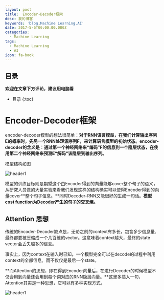 ```yaml
---
layout: post
title:  Encoder-Decoder框架
desc: 我的博客
keywords: 'blog,Machine Learning,AI'
date: 2017-5-6T00:00:00.000Z
categories:
  - Machine Learning
tags:
  - Machine Learning
  - AI
icon: fa-book
---
```



## 目录
**欢迎在文章下方评论，建议用电脑看**

* 目录
{:toc}


# Encoder-Decoder框架

encoder-decoder模型的想法很简单：**对于RNN语言模型，在我们计算输出序列E的概率时，先另一个RNN处理源序列F，来计算语言模型的初始状态。encoder-decoder的含义是：通过第一个神经网络来“编码”F的信息到一个隐层状态，在使用第二个神经网络来预测E“解码”该隐层到输出序列。**


模型结构如图


<img src="{{ site.img_path }}/Machine Learning/encoder_decoder.png" alt="header1" style="height:auto!important;width:auto%;max-width:1020px;"/>

模型的训练目标则是期望这个由Encoder得到的向量能够cover整个句子的语义，从研究人员做的大量实验来看我们发现这样的结构确实可以使得Encoder得到的向量cover**整个句子信息。**同时Decoder-RNN又能很好的生成一句话。**模型cost function为Decoder产生的句子的交叉熵。**


## Attention 思想

传统的Encoder-Decoder缺点是，无论之前的context有多长，包含多少信息量，最终都要被压缩成一个几百维的vector。这意味着context越大，最终的state vector会丢失越多的信息。

事实上，因为context在输入时已知，一个模型完全可以在decode的过程中利用context的全部信息，而不仅仅是最后一个state。

**而Attention的思想，即在得到Encoder向量后，在进行Decoder的时候模型不仅会用到向量还会用到每个词对应的RNN隐层向量。**这里多插入一句，Attention其实是一种思想，它可以有多种实现方式。

<img src="{{ site.img_path }}/Machine Learning/encoder_decoder1.png" alt="header1" style="height:auto!important;width:auto%;max-width:1020px;"/>